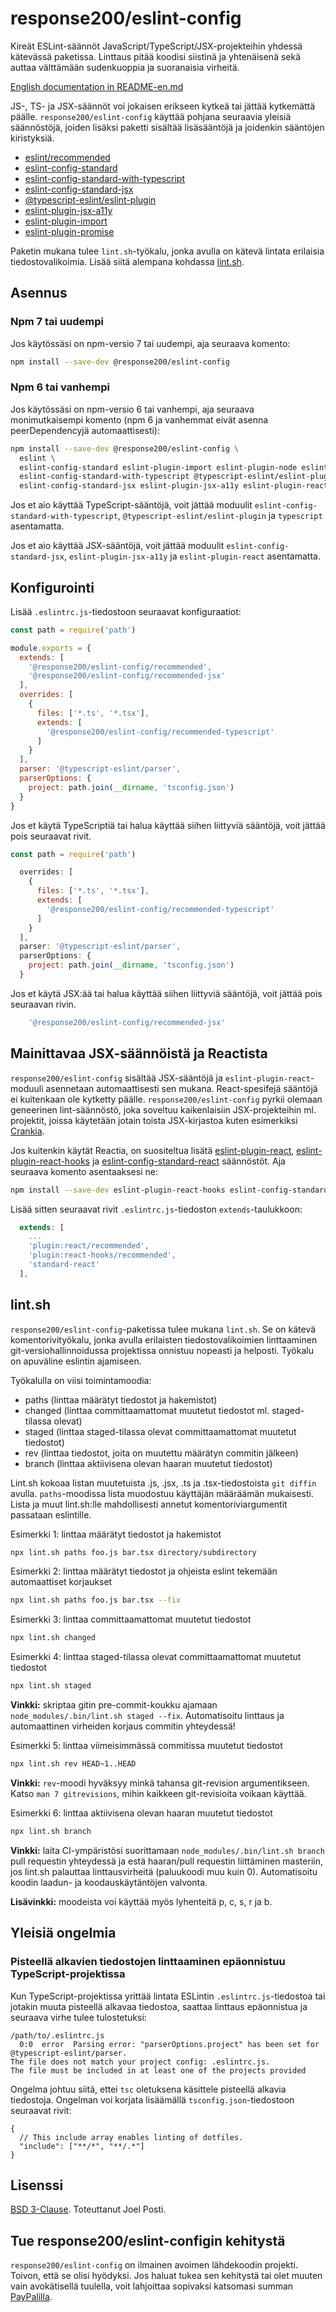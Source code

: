 <div lang="fi-FI">

# response200/eslint-config

Kireät ESLint-säännöt JavaScript/TypeScript/JSX-projekteihin yhdessä kätevässä
paketissa. Linttaus pitää koodisi siistinä ja yhtenäisenä sekä auttaa välttämään
sudenkuoppia ja suoranaisia virheitä.

<a href="README-en.md" hreflang="en-GB" rel="alternate" lang="en-GB">English documentation in README-en.md</a>

JS-, TS- ja JSX-säännöt voi jokaisen erikseen kytkeä tai jättää kytkemättä
päälle. `response200/eslint-config` käyttää pohjana seuraavia yleisiä
säännöstöjä, joiden lisäksi paketti sisältää lisäsääntöjä ja joidenkin sääntöjen
kiristyksiä.

* [eslint/recommended](https://eslint.org/docs/rules)
* [eslint-config-standard](https://github.com/standard/eslint-config-standard)
* [eslint-config-standard-with-typescript](https://github.com/standard/eslint-config-standard-with-typescript)
* [eslint-config-standard-jsx](https://github.com/standard/eslint-config-standard-jsx)
* [@typescript-eslint/eslint-plugin](https://github.com/typescript-eslint/typescript-eslint/tree/master/packages/eslint-plugin)
* [eslint-plugin-jsx-a11y](https://github.com/jsx-eslint/eslint-plugin-jsx-a11y)
* [eslint-plugin-import](https://github.com/benmosher/eslint-plugin-import)
* [eslint-plugin-promise](https://github.com/xjamundx/eslint-plugin-promise)

Paketin mukana tulee `lint.sh`-työkalu, jonka avulla on kätevä lintata erilaisia
tiedostovalikoimia. Lisää siitä alempana kohdassa [lint.sh](#lintsh).

## Asennus

### Npm 7 tai uudempi

Jos käytössäsi on npm-versio 7 tai uudempi, aja seuraava komento:

```sh
npm install --save-dev @response200/eslint-config
```

### Npm 6 tai vanhempi

Jos käytössäsi on npm-versio 6 tai vanhempi, aja seuraava monimutkaisempi
komento (npm 6 ja vanhemmat eivät asenna peerDependencyjä automaattisesti):

```sh
npm install --save-dev @response200/eslint-config \
  eslint \
  eslint-config-standard eslint-plugin-import eslint-plugin-node eslint-plugin-promise \
  eslint-config-standard-with-typescript @typescript-eslint/eslint-plugin typescript \
  eslint-config-standard-jsx eslint-plugin-jsx-a11y eslint-plugin-react
```

Jos et aio käyttää TypeScript-sääntöjä, voit jättää moduulit
`eslint-config-standard-with-typescript`, `@typescript-eslint/eslint-plugin` ja
`typescript` asentamatta.

Jos et aio käyttää JSX-sääntöjä, voit jättää moduulit
`eslint-config-standard-jsx`, `eslint-plugin-jsx-a11y` ja `eslint-plugin-react`
asentamatta.

## Konfigurointi

Lisää `.eslintrc.js`-tiedostoon seuraavat konfiguraatiot:

```js
const path = require('path')

module.exports = {
  extends: [
    '@response200/eslint-config/recommended',
    '@response200/eslint-config/recommended-jsx'
  ],
  overrides: [
    {
      files: ['*.ts', '*.tsx'],
      extends: [
        '@response200/eslint-config/recommended-typescript'
      ]
    }
  ],
  parser: '@typescript-eslint/parser',
  parserOptions: {
    project: path.join(__dirname, 'tsconfig.json')
  }
}
```

Jos et käytä TypeScriptiä tai halua käyttää siihen liittyviä sääntöjä, voit
jättää pois seuraavat rivit.

```js
const path = require('path')

  overrides: [
    {
      files: ['*.ts', '*.tsx'],
      extends: [
        '@response200/eslint-config/recommended-typescript'
      ]
    }
  ],
  parser: '@typescript-eslint/parser',
  parserOptions: {
    project: path.join(__dirname, 'tsconfig.json')
  }
```

Jos et käytä JSX:ää tai halua käyttää siihen liittyviä sääntöjä, voit jättää
pois seuraavan rivin.

```js
    '@response200/eslint-config/recommended-jsx'
```

## Mainittavaa JSX-säännöistä ja Reactista

`response200/eslint-config` sisältää JSX-sääntöjä ja `eslint-plugin-react`-
moduuli asennetaan automaattisesti sen mukana. React-spesifejä sääntöjä ei
kuitenkaan ole kytketty päälle.  `response200/eslint-config` pyrkii olemaan
geneerinen lint-säännöstö, joka soveltuu kaikenlaisiin JSX-projekteihin ml.
projektit, joissa käytetään jotain toista JSX-kirjastoa kuten esimerkiksi
[Crankia](https://crank.js.org).

Jos kuitenkin käytät Reactia, on suositeltua lisätä [eslint-plugin-react](https://github.com/yannickcr/eslint-plugin-react),
[eslint-plugin-react-hooks](https://github.com/facebook/react/tree/master/packages/eslint-plugin-react-hooks)
ja [eslint-config-standard-react](https://github.com/standard/eslint-config-standard-react)
säännöstöt. Aja seuraava komento asentaaksesi ne:

```sh
npm install --save-dev eslint-plugin-react-hooks eslint-config-standard-react
```

Lisää sitten seuraavat rivit `.eslintrc.js`-tiedoston `extends`-taulukkoon:

```js
  extends: [
    ...
    'plugin:react/recommended',
    'plugin:react-hooks/recommended',
    'standard-react'
  ],
```

## lint.sh

`response200/eslint-config`-paketissa tulee mukana `lint.sh`. Se on kätevä
komentorivityökalu, jonka avulla erilaisten tiedostovalikoimien linttaaminen
git-versiohallinnoidussa projektissa onnistuu nopeasti ja helposti. Työkalu on
apuväline eslintin ajamiseen.

Työkalulla on viisi toimintamoodia:

* paths (linttaa määrätyt tiedostot ja hakemistot)
* changed (linttaa committaamattomat muutetut tiedostot ml. staged-tilassa olevat)
* staged (linttaa staged-tilassa olevat committaamattomat muutetut tiedostot)
* rev (linttaa tiedostot, joita on muutettu määrätyn commitin jälkeen)
* branch (linttaa aktiivisena olevan haaran muutetut tiedostot)

Lint.sh kokoaa listan muutetuista .js, .jsx, .ts ja .tsx-tiedostoista `git diffin`
avulla. `paths`-moodissa lista muodostuu käyttäjän määräämän mukaisesti. Lista
ja muut lint.sh:lle mahdollisesti annetut komentoriviargumentit passataan
eslintille.

Esimerkki 1: linttaa määrätyt tiedostot ja hakemistot
```sh
npx lint.sh paths foo.js bar.tsx directory/subdirectory
```


Esimerkki 2: linttaa määrätyt tiedostot ja ohjeista eslint tekemään
automaattiset korjaukset
```sh
npx lint.sh paths foo.js bar.tsx --fix
```


Esimerkki 3: linttaa committaamattomat muutetut tiedostot
```sh
npx lint.sh changed
```


Esimerkki 4: linttaa staged-tilassa olevat committaamattomat muutetut tiedostot
```sh
npx lint.sh staged
```

**Vinkki:** skriptaa gitin pre-commit-koukku ajamaan `node_modules/.bin/lint.sh staged --fix`.
Automatisoitu linttaus ja automaattinen virheiden korjaus commitin yhteydessä!


Esimerkki 5: linttaa viimeisimmässä commitissa muutetut tiedostot
```sh
npx lint.sh rev HEAD~1..HEAD
```

**Vinkki:** `rev`-moodi hyväksyy minkä tahansa git-revision argumentikseen.
Katso `man 7 gitrevisions`, mihin kaikkeen git-revisioita voikaan käyttää.


Esimerkki 6: linttaa aktiivisena olevan haaran muutetut tiedostot
```sh
npx lint.sh branch
```

**Vinkki:** laita CI-ympäristösi suorittamaan `node_modules/.bin/lint.sh branch`
pull requestin yhteydessä ja estä haaran/pull requestin liittäminen masteriin,
jos lint.sh palauttaa linttausvirheitä (paluukoodi muu kuin 0). Automatisoitu
koodin laadun- ja koodauskäytäntöjen valvonta.

**Lisävinkki:** moodeista voi käyttää myös lyhenteitä p, c, s, r ja b.

## Yleisiä ongelmia

### Pisteellä alkavien tiedostojen linttaaminen epäonnistuu TypeScript-projektissa

Kun TypeScript-projektissa yrittää lintata ESLintin `.eslintrc.js`-tiedostoa tai
jotakin muuta pisteellä alkavaa tiedostoa, saattaa linttaus epäonnistua ja
seuraava virhe tulee tulostetuksi:

```
/path/to/.eslintrc.js
  0:0  error  Parsing error: "parserOptions.project" has been set for @typescript-eslint/parser.
The file does not match your project config: .eslintrc.js.
The file must be included in at least one of the projects provided
```

Ongelma johtuu siitä, ettei `tsc` oletuksena käsittele pisteellä alkavia
tiedostoja. Ongelman voi korjata lisäämällä `tsconfig.json`-tiedostoon seuraavat
rivit:

```json5
{
  // This include array enables linting of dotfiles.
  "include": ["**/*", "**/.*"]
}
```

## Lisenssi

[BSD 3-Clause](LICENCE.md). Toteuttanut Joel Posti.

## Tue response200/eslint-configin kehitystä

`response200/eslint-config` on ilmainen avoimen lähdekoodin projekti. Toivon, että
se olisi hyödyksi. Jos haluat tukea sen kehitystä tai olet muuten vain
avokätisellä tuulella, voit lahjoittaa sopivaksi katsomasi summan
[PayPalilla](https://paypal.me/joelposti).
</div>
